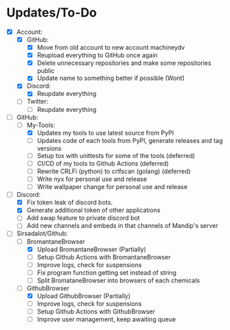 # Updates/To-Do
- [x] Account:
	- [x] GitHub:
		- [x] Move from old account to new account machineydv
		- [x] Reupload everything to GitHub once again
		- [x] Delete unnecessary repositories and make some repositories public
		- [x] Update name to something better if possible (Wont)
	- [x] Discord:
		- [x] Reupdate everything
	- [ ] Twitter:
		- [ ] Reupdate everything
- [ ] GitHub:
	- [ ] My-Tools:
		- [x] Updates my tools to use latest source from PyPI
		- [ ] Updates code of each tools from PyPI, generate releases and tag versions
		- [ ] Setup tox with unittests for some of the tools (deferred)
		- [ ] CI/CD of my tools to Github Actions (deferred)
		- [ ] Rewrite CRLFi (python) to crlfscan (golang) (deferred)
		- [ ] Write nyx for personal use and release
		- [ ] Write wallpaper change for personal use and release
- [ ] Discord:
	- [x] Fix token leak of discord bots.
	- [x] Generate additional token of other applications
	- [ ] Add swap feature to private discord bot
	- [ ] Add new channels and embeds in that channels of Mandip's server
- [ ] Sirsadalot/Github:
	- [ ] BromantaneBrowser
		- [x] Upload BromantaneBrowser (Partially)
		- [ ] Setup Github Actions with BromantaneBrowser
		- [ ] Improve logs, check for suspensions
		- [ ] Fix program function getting set instead of string 
		- [ ] Split BromataneBrowser into browsers of each chemicals
	- [ ] GithubBrowser
		- [x] Upload GithubBrowser (Partially)
		- [ ] Improve logs, check for suspensions
		- [ ] Setup Github Actions with GithubBrowser
		- [ ] Improve user management, keep awaiting queue 

